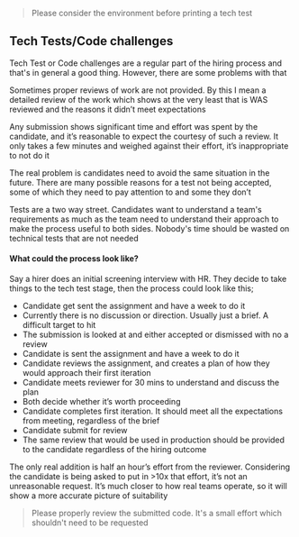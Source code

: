 > Please consider the environment before printing a tech test

## Tech Tests/Code challenges

Tech Test or Code challenges are a regular part of the hiring process and that's in general a good thing. However, there are some problems with that

Sometimes proper reviews of work are not provided. By this I mean a detailed review of the work which shows at the very least that is WAS reviewed and the reasons it didn’t meet expectations

Any submission shows significant time and effort was spent by the candidate, and it’s reasonable to expect the courtesy of such a review. It only takes a few minutes and weighed against their effort, it’s inappropriate to not do it

The real problem is candidates need to avoid the same situation in the future. There are many possible reasons for a test not being accepted, some of which they need to pay attention to and some they don’t

Tests are a two way street. Candidates want to understand a team's requirements as much as the team need to understand their approach to make the process useful to both sides.  Nobody's time should be wasted on technical tests that are not needed

#### What could the process look like?

Say a hirer does an initial screening interview with HR. They decide to take things to the tech test stage, then the process could look like this;

- Candidate get sent the assignment and have a week to do it
- Currently there is no discussion or direction. Usually just a brief. A difficult target to hit
- The submission is looked at and either accepted or dismissed with no a review
- Candidate is sent the assignment and have a week to do it
- Candidate reviews the assignment, and creates a plan of how they would approach their first iteration
- Candidate meets reviewer for 30 mins to understand and discuss the plan
- Both decide whether it’s worth proceeding
- Candidate completes first iteration. It should meet all the expectations from meeting, regardless of the brief
- Candidate submit for review
- The same review that would be used in production should be provided to the candidate regardless of the hiring outcome

The only real addition is half an hour’s effort from the reviewer. Considering the candidate is being asked to put in >10x that effort, it’s not an unreasonable request. It’s much closer to how real teams operate, so it will show a more accurate picture of suitability
 
> Please properly review the submitted code. It's a small effort which shouldn't need to be requested

